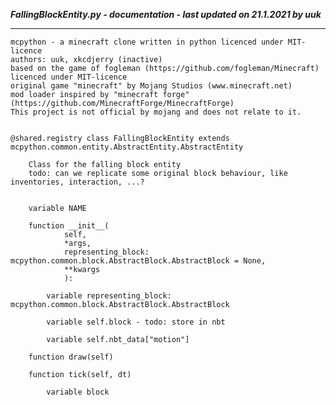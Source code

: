 ***FallingBlockEntity.py - documentation - last updated on 21.1.2021 by uuk***
___

    mcpython - a minecraft clone written in python licenced under MIT-licence
    authors: uuk, xkcdjerry (inactive)
    based on the game of fogleman (https://github.com/fogleman/Minecraft) licenced under MIT-licence
    original game "minecraft" by Mojang Studios (www.minecraft.net)
    mod loader inspired by "minecraft forge" (https://github.com/MinecraftForge/MinecraftForge)
    This project is not official by mojang and does not relate to it.


    @shared.registry class FallingBlockEntity extends mcpython.common.entity.AbstractEntity.AbstractEntity
        
        Class for the falling block entity
        todo: can we replicate some original block behaviour, like inventories, interaction, ...?


        variable NAME

        function __init__(
                self,
                *args,
                representing_block: mcpython.common.block.AbstractBlock.AbstractBlock = None,
                **kwargs
                ):

            variable representing_block: mcpython.common.block.AbstractBlock.AbstractBlock

            variable self.block - todo: store in nbt

            variable self.nbt_data["motion"]

        function draw(self)

        function tick(self, dt)

            variable block